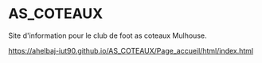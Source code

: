 # AS_COTEAUX
Site d'information pour le club de foot as coteaux Mulhouse.


https://ahelbaj-iut90.github.io/AS_COTEAUX/Page_accueil/html/index.html
